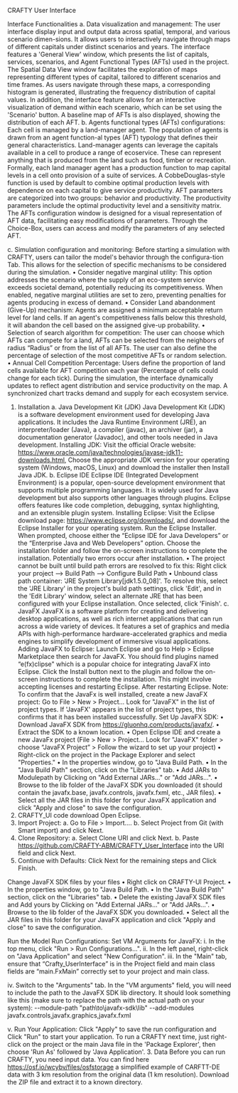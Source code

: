 CRAFTY User Interface

Interface Functionalities
a.	Data visualization and management:
The user interface display input and output data across spatial, temporal, and various scenario dimen-sions. It allows users to interactively navigate through maps of different capitals under distinct scenarios and years. The interface features a 'General View' window, which presents the list of capitals, services, scenarios, and Agent Functional Types (AFTs) used in the project.
The Spatial Data View window facilitates the exploration of maps representing different types of capital, tailored to different scenarios and time frames. As users navigate through these maps, a corresponding histogram is generated, illustrating the frequency distribution of capital values. In addition, the interface feature allows for an interactive visualization of demand within each scenario, which can be set using the 'Scenario' button. A baseline map of AFTs is also displayed, showing the distribution of each AFT.
b.	Agents functional types (AFTs) configurations: 
Each cell is managed by a land-manager agent. The population of agents is drawn from an agent function-al types (AFT) typology that defines their general characteristics. Land-manager agents can leverage the capitals available in a cell to produce a range of ecoservice. These can represent anything that is produced from the land such as food, timber or recreation. Formally, each land manager agent has a production function to map capital levels in a cell onto provision of a suite of services. A CobbeDouglas-style function is used by default to combine optimal production levels with dependence on each capital to give service productivity.
AFT parameters are categorized into two groups: behavior and productivity. The productivity parameters include the optimal productivity level and a sensitivity matrix. The AFTs configuration window is designed for a visual representation of AFT data, facilitating easy modifications of parameters. Through the Choice-Box, users can access and modify the parameters of any selected AFT.


c.	Simulation configuration and monitoring:
Before starting a simulation with CRAFTY, users can tailor the model's behavior through the configura-tion Tab. This allows for the selection of specific mechanisms to be considered during the simulation.
•	Consider negative marginal utility: This option addresses the scenario where the supply of an eco-system service exceeds societal demand, potentially reducing its competitiveness. When enabled, negative marginal utilities are set to zero, preventing penalties for agents producing in excess of demand.
•	Consider Land abandonment (Give-Up) mechanism: Agents are assigned a minimum acceptable return level for land cells. If an agent's competitiveness falls below this threshold, it will abandon the cell based on the assigned give-up probability.
•	Selection of search algorithm for competition:  The user can choose which AFTs can compete for a land, AFTs can be selected from the neighbors of radius “Radius” or from the list of all AFTs. The user can also define the percentage of selection of the most competitive AFTs or random selection.
•	Annual Cell Competition Percentage: Users define the proportion of land cells available for AFT competition each year (Percentage of cells could change for each tick).
During the simulation, the interface dynamically updates to reflect agent distribution and service productivity on the map. A synchronized chart tracks demand and supply for each ecosystem service. 
 

1.	Installation
a.	Java Development Kit (JDK)
Java Development Kit (JDK) is a software development environment used for developing Java applications. It includes the Java Runtime Environment (JRE), an interpreter/loader (Java), a compiler (javac), an archiver (jar), a documentation generator (Javadoc), and other tools needed in Java development.
Installing JDK:
Visit the official Oracle website: https://www.oracle.com/java/technologies/javase-jdk11-downloads.html, Choose the appropriate JDK version for your operating system (Windows, macOS, Linux) and download the installer then Install Java JDK.
b.	Eclipse IDE
Eclipse IDE (Integrated Development Environment) is a popular, open-source development environment that supports multiple programming languages. It is widely used for Java development but also supports other languages through plugins. Eclipse offers features like code completion, debugging, syntax highlighting, and an extensible plugin system.
Installing Eclipse:
Visit the Eclipse download page: https://www.eclipse.org/downloads/, and download the Eclipse Installer for your operating system.
Run the Eclipse Installer. When prompted, choose either the “Eclipse IDE for Java Developers” or the “Enterprise Java and Web Developers” option. Choose the installation folder and follow the on-screen instructions to complete the installation.
Potentially two errors occur after installation. 
•	The project cannot be built until build path errors are resolved to fix this:
 Right click your project –> Build Path –> Configure Build Path
•	Unbound class path container: 'JRE System Library[jdk1.5.0_08]'. To resolve this, select the 'JRE Library' in the project's build path settings, click 'Edit', and in the 'Edit Library' window, select an alternate JRE that has been configured with your Eclipse installation. Once selected, click 'Finish'.
c.	JavaFX
JavaFX is a software platform for creating and delivering desktop applications, as well as rich internet applications that can run across a wide variety of devices. It features a set of graphics and media APIs with high-performance hardware-accelerated graphics and media engines to simplify development of immersive visual applications.
Adding JavaFX to Eclipse:
Launch Eclipse and go to Help > Eclipse Marketplace then search for JavaFX.
You should find plugins named “e(fx)clipse" which is a popular choice for integrating JavaFX into Eclipse. 
Click the Install button next to the plugin and follow the on-screen instructions to complete the installation. This might involve accepting licenses and restarting Eclipse.
After restarting Eclipse.
Note: To confirm that the JavaFx is well installed, create a new JavaFX project:  Go to File > New > Project… Look for "JavaFX" in the list of project types. If 'JavaFX' appears in the list of project types, this confirms that it has been installed successfully.
Set Up JavaFX SDK:
•	Download JavaFX SDK from https://gluonhq.com/products/javafx/.
•	Extract the SDK to a known location.
•	Open Eclipse IDE and create a new JavaFx project (File > New > Project… Look for "JavaFX" folder > choose “JavaFX Project” > Follow the wizard to set up your project)
•	Right-click on the project in the Package Explorer and select "Properties."
•	In the properties window, go to "Java Build Path.
•	In the "Java Build Path" section, click on the "Libraries" tab.
•	Add JARs to Modulepath by Clicking on "Add External JARs..." or "Add JARs...".
•	Browse to the lib folder of the JavaFX SDK you downloaded (it should contain the javafx.base, javafx.controls, javafx.fxml, etc., JAR files).
•	Select all the JAR files in this folder for your JavaFX application and click "Apply and close" to save the configuration.
2.	CRAFTY_UI code download
 Open Eclipse.
1.	Import Project:
a.	Go to File > Import….
b.	Select Project from Git (with Smart import) and click Next.
2.	Clone Repository:
a.	Select Clone URI and click Next.
b.	Paste https://github.com/CRAFTY-ABM/CRAFTY_User_Interface  into the URI field and click Next.
3.	Continue with Defaults: Click Next for the remaining steps and Click Finish.

 
Change JavaFX SDK files by your files
•	Right click on CRAFTY-UI Project.
•	In the properties window, go to "Java Build Path.
•	In the "Java Build Path" section, click on the "Libraries" tab.
•	Delete the existing JavaFX SDK files and Add yours by Clicking on "Add External JARs..." or "Add JARs...".
•	Browse to the lib folder of the JavaFX SDK you downloaded.
•	Select all the JAR files in this folder for your JavaFX application and click "Apply and close" to save the configuration.
 
Run the Model
Run Configurations: Set VM Arguments for JavaFX:
i.	In the top menu, click "Run > Run Configurations...".
ii.	In the left panel, right-click on "Java Application" and select "New Configuration".
iii.	In the "Main" tab, ensure that “Crafty_UserInterface” is in the Project field and main class fields are “main.FxMain” correctly set to your project and main class.
 
iv.	Switch to the "Arguments" tab. In the "VM arguments" field, you will need to include the path to the JavaFX SDK lib directory. It should look something like this (make sure to replace the path with the actual path on your system):
--module-path "path\to\javafx-sdk\lib" --add-modules javafx.controls,javafx.graphics,javafx.fxml
 
v.	Run Your Application: Click "Apply" to save the run configuration and Click "Run" to start your application. To run a CRAFTY next time, just right-click on the project or the main Java file in the 'Package Explorer', then choose 'Run As' followed by 'Java Application'. 
3.	Data
Before you can run CRAFTY, you need input data. You can find here https://osf.io/wcybv/files/osfstorage a simplified example of CARFTT-DE data with 3 km resolution from the original data (1 km resolution). Download the ZIP file and extract it to a known directory.
